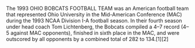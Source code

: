The 1993 OHIO BOBCATS FOOTBALL TEAM was an American football team that represented Ohio University in the Mid-American Conference (MAC) during the 1993 NCAA Division I-A football season. In their fourth season under head coach Tom Lichtenberg, the Bobcats compiled a 4–7 record (4–5 against MAC opponents), finished in sixth place in the MAC, and were outscored by all opponents by a combined total of 282 to 134.[1][2]
